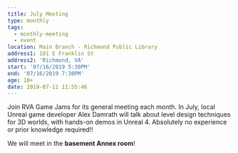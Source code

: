 ```yaml
---
title: July Meeting
type: monthly
tags:
  - monthly-meeting
  - event
location: Main Branch - Richmond Public Library
address1: 101 E Franklin St
address2: 'Richmond, VA'
start: '07/16/2019 5:30PM'
end: '07/16/2019 7:30PM'
age: 18+
date: 2019-07-11 11:55:46
---
```

Join RVA Game Jams for its general meeting each month. In July, local Unreal game developer Alex Damrath will talk about level design techniques for 3D worlds, with hands-on demos in Unreal 4. Absolutely no experience or prior knowledge required!!

We will meet in the **basement Annex room**!
<!-- more -->